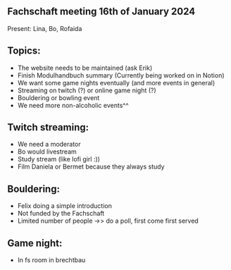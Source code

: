 ## Fachschaft meeting 16th of January 2024

Present: Lina, Bo, Rofaida

## Topics: 
- The website needs to be maintained (ask Erik)
- Finish Modulhandbuch summary (Currently being worked on in Notion)
- We want some game nights eventually (and more events in general) 
- Streaming on twitch (?) or online game night (?)
- Bouldering or bowling event 
- We need more non-alcoholic events^^


## Twitch streaming:
- We need a moderator
- Bo would livestream
- Study stream (like lofi girl :))
- Film Daniela or Bermet because they always study

## Bouldering:
- Felix doing a simple introduction
- Not funded by the Fachschaft
- Limited number of people ->> do a poll, first come first served 
 
## Game night:
- In fs room in brechtbau

